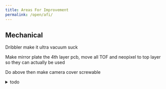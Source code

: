 ```yaml
---
title: Areas For Improvement
permalink: /open/afi/
---
```


## Mechanical

Dribbler make it ultra vacuum suck

Make mirror plate the 4th layer pcb, move all TOF and neopixel to top layer so
they can actually be used

Do above then make camera cover screwable

<details markdown=1><summary>todo</summary>

- elec/design
  - high V right next to 3V3 bad
  - signals running parallel bad but difficult to prevent, may really need more
    layers
  - power lines should still be thicker, still abit sketchy
  - lmao multiplexer power with normal V not analog V
  - maybe more PCBs stacked in a 3d way as 18cm comes, else don't know how to
    fit everything

</details>
